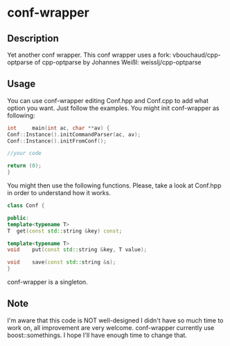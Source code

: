 conf-wrapper
============

## Description
Yet another conf wrapper.
This conf wrapper uses a fork: vbouchaud/cpp-optparse of cpp-optparse by Johannes Weißl: weisslj/cpp-optparse

## Usage
You can use conf-wrapper editing Conf.hpp and Conf.cpp to add what option you want. Just follow the examples.
You might init conf-wrapper as following:
```c++
int     main(int ac, char **av) {
Conf::Instance().initCommandParser(ac, av);
Conf::Instance().initFromConf();

//your code

return (0);
}
```
You might then use the following functions. Please, take a look at Conf.hpp in order to understand how it works. 
```c++
class Conf {

public:
template<typename T>
T  get(const std::string &key) const;

template<typename T>
void	put(const std::string &key, T value);

void	save(const std::string &s);
}
```
conf-wrapper is a singleton.

## Note
I'm aware that this code is NOT well-designed I didn't have so much time to work on, all improvement are very welcome.
conf-wrapper currently use boost::somethings. I hope I'll have enough time to change that.
